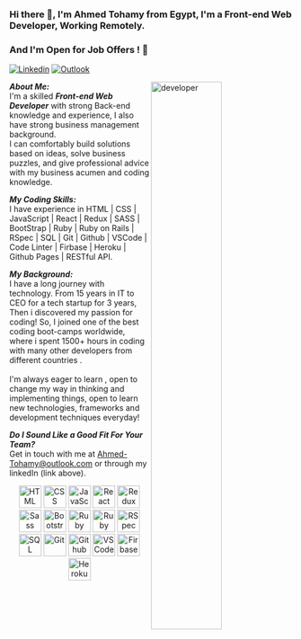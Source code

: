


### Hi there 👋, I'm Ahmed Tohamy from Egypt, I'm a Front-end Web Developer, Working Remotely. 
### And I'm Open for Job Offers ! :tada: 
[![Linkedin](https://img.shields.io/badge/-LinkedIn-blue?style=flat&logo=Linkedin&logoColor=white)](https://www.linkedin.com/in/atohamy/)
[![Outlook](https://img.shields.io/badge/-Email-c14438?style=flat&logo=Gmail&logoColor=white)](mailto:ahmed-tohamy@outlook.com)

<img width="50%" align="right" alt="developer" src="https://image.freepik.com/free-vector/web-developer-works-laptop-horizontal-banner-with-young-programmer-job-colorful-illustration-flat-style_198278-423.jpg" />

***About Me:***<br>
I'm a skilled ***Front-end Web Developer*** with strong Back-end knowledge and experience, I also have strong business management background.
<br>
I can comfortably build solutions based on ideas, solve business puzzles, and give professional advice with my business acumen and coding knowledge.
<br>

***My Coding Skills:***<br>
I have experience in HTML | CSS | JavaScript | React | Redux | SASS | BootStrap | Ruby | Ruby on Rails | RSpec | SQL | Git | Github | VSCode | Code Linter | Firbase | Heroku | Github Pages | RESTful API.

***My Background:***<br>
I have a long journey with technology. From 15 years in IT to CEO for a tech startup for 3 years, Then i discovered my passion for coding! So, I joined one of the best coding boot-camps worldwide, where i spent 1500+ hours in coding with many other developers from different countries .
<br><br>
I'm always eager to learn , open to change my way in thinking and implementing things, open to learn new technologies, frameworks and development techniques everyday!

***Do I Sound Like a Good Fit For Your Team?***
<br>
Get in touch with me at Ahmed-Tohamy@outlook.com or through my linkedIn (link above).


<p align="center">
  <span align="center" class="d-flex">
    <img title="HTML" alt="HTML" height=40 src="https://www.w3.org/html/logo/downloads/HTML5_Badge_256.png">
    <img title="CSS" alt="CSS" height=40
      src="https://www.kindpng.com/picc/m/464-4640184_css3-png-download-css-icon-transparent-png.png">
    <img title="JavaScript" alt="JavaScript" height=40
      src="https://upload.wikimedia.org/wikipedia/commons/thumb/9/99/Unofficial_JavaScript_logo_2.svg/600px-Unofficial_JavaScript_logo_2.svg.png">
    <img title="React" alt="React" height=40 src="https://cdn.worldvectorlogo.com/logos/react.svg">
    <img title="Redux" alt="Redux" height=40 src="https://seeklogo.com/images/R/redux-logo-9CA6836C12-seeklogo.com.png">
    <img title="Sass" alt="Sass" height=40 src="https://sass-lang.com/assets/img/styleguide/color-1c4aab2b.png">
    <img title="Bootstrap" alt="Bootstrap" height=40
      src="https://upload.wikimedia.org/wikipedia/commons/thumb/b/b2/Bootstrap_logo.svg/480px-Bootstrap_logo.svg.png">
    <img title="Ruby" alt="Ruby" height=40 src="https://blog.mwpreston.net/wp-content/uploads/2018/09/ruby-logo.png">
    <img title="Ruby On Rails" alt="Ruby On Rails" height=40 src="https://guides.rubyonrails.org/images/favicon.ico">
    <img title="RSpec" alt="RSpec" height=40 src="https://seeklogo.com/images/R/rspec-logo-DA1EE19A18-seeklogo.com.png">
    <img title="SQL" alt="SQL" height=40
      src="https://e7.pngegg.com/pngimages/614/744/png-clipart-mysql-database-mariadb-dolphin-marine-mammal-animals.png">
    <img title="Git" alt="Git" height=40 src="https://git-scm.com/images/logos/downloads/Git-Icon-1788C.png">
    <img title="Github" alt="Github" height=40 src="https://cdn0.iconfinder.com/data/icons/octicons/1024/mark-github-512.png">
    <img title="VSCode" alt="VSCode" height=40 src="https://cdn.worldvectorlogo.com/logos/visual-studio-code-1.svg">
    <img title="Firebase" alt="Firbase" height=40 src="https://cdn.iconscout.com/icon/free/png-512/firebase-1-282796.png">
    <img title="Heroku" alt="Heroku" height=40 src="https://d29fhpw069ctt2.cloudfront.net/icon/image/38840/preview.svg">
  </span>
</p>


